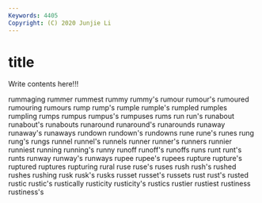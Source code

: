 ```yaml
---
Keywords: 4405
Copyright: (C) 2020 Junjie Li
---
```


# title

Write contents here!!!

rummaging 
rummer 
rummest 
rummy 
rummy's 
rumour 
rumour's 
rumoured 
rumouring 
rumours
rump 
rump's 
rumple 
rumple's 
rumpled 
rumples 
rumpling 
rumps 
rumpus 
rumpus's
rumpuses 
rums 
run 
run's 
runabout 
runabout's 
runabouts 
runaround 
runaround's 
runarounds
runaway 
runaway's 
runaways 
rundown 
rundown's 
rundowns 
rune 
rune's 
runes 
rung
rung's 
rungs 
runnel 
runnel's 
runnels 
runner 
runner's 
runners 
runnier 
runniest
running 
running's 
runny 
runoff 
runoff's 
runoffs 
runs 
runt 
runt's 
runts
runway 
runway's 
runways 
rupee 
rupee's 
rupees 
rupture 
rupture's 
ruptured 
ruptures
rupturing 
rural 
ruse 
ruse's 
ruses 
rush 
rush's 
rushed 
rushes 
rushing
rusk 
rusk's 
rusks 
russet 
russet's 
russets 
rust 
rust's 
rusted 
rustic
rustic's 
rustically 
rusticity 
rusticity's 
rustics 
rustier 
rustiest 
rustiness 
rustiness's 
